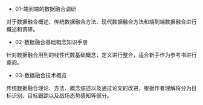 - 01-端到端的数据融合调研

对于数据融合概述、传统数据融合方法、现代数据融合方法和端到端数据融合进行概述和调研。

- 02-数据融合基础概念知识手册

针对数据融合用到的线性代数基础概念，定义进行整合，适合新手作为参考书进行查阅。

- 03-数据融合技术概览

传统数据融合理论、方法、概念综述以及通过论文的改进，根据作者理解将分为目标识别、目标跟踪以及战场态势感知等部分。